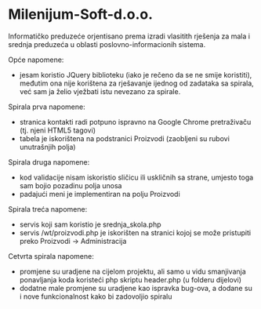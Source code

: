 # Milenijum-Soft-d.o.o.
Informatičko preduzeće orjentisano prema izradi vlasitith rješenja za mala i srednja preduzeća u oblasti poslovno-informacionih sistema.

Opće napomene:
- jesam koristio JQuery biblioteku (iako je rečeno da se ne smije koristiti), međutim ona nije korištena za rješavanje ijednog od zadataka sa spirala, već sam ja želio vježbati istu nevezano za spirale.

Spirala prva napomene:
- stranica kontakti radi potpuno ispravno na Google Chrome pretraživaču (tj. njeni HTML5 tagovi)
- tabela je iskorištena na podstranici Proizvodi (zaobljeni su rubovi unutrašnjih polja)

Spirala druga napomene:
- kod validacije nisam iskoristio sličicu ili uskličnih sa strane, umjesto toga sam bojio pozadinu polja unosa
- padajući meni je implementiran na polju Proizvodi

Spirala treća napomene:
- servis koji sam koristio je srednja_skola.php
- servis /wt/proizvodi.php je iskorišten na stranici kojoj se može pristupiti preko Proizvodi -> Administracija

Cetvrta spirala napomene:
- promjene su uradjene na cijelom projektu, ali samo u vidu smanjivanja ponavljanja koda koristeći php skriptu header.php (u folderu dijelovi)
- dodatne male promjene su uradjene kao ispravka bug-ova, a dodane su i nove funkcionalnost kako bi zadovoljio spiralu